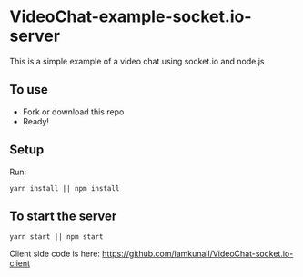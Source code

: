 # VideoChat-example-socket.io-server

This is a simple example of a video chat using socket.io and node.js

## To use

- Fork or download this repo
- Ready!

## Setup

Run:

```
yarn install || npm install
```

## To start the server

```
yarn start || npm start
```

Client side code is here: <https://github.com/iamkunall/VideoChat-socket.io-client>
